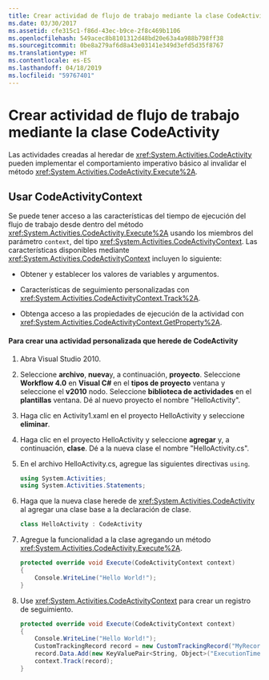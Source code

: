 ```yaml
---
title: Crear actividad de flujo de trabajo mediante la clase CodeActivity
ms.date: 03/30/2017
ms.assetid: cfe315c1-f86d-43ec-b9ce-2f8c469b1106
ms.openlocfilehash: 549acec8b8101312d48bd20e63a4a988b798ff38
ms.sourcegitcommit: 0be8a279af6d8a43e03141e349d3efd5d35f8767
ms.translationtype: HT
ms.contentlocale: es-ES
ms.lasthandoff: 04/18/2019
ms.locfileid: "59767401"
---
```

# <a name="workflow-activity-authoring-using-the-codeactivity-class"></a>Crear actividad de flujo de trabajo mediante la clase CodeActivity
Las actividades creadas al heredar de <xref:System.Activities.CodeActivity> pueden implementar el comportamiento imperativo básico al invalidar el método <xref:System.Activities.CodeActivity.Execute%2A>.

## <a name="using-codeactivitycontext"></a>Usar CodeActivityContext
 Se puede tener acceso a las características del tiempo de ejecución del flujo de trabajo desde dentro del método <xref:System.Activities.CodeActivity.Execute%2A> usando los miembros del parámetro `context`, del tipo <xref:System.Activities.CodeActivityContext>. Las características disponibles mediante <xref:System.Activities.CodeActivityContext> incluyen lo siguiente:

-   Obtener y establecer los valores de variables y argumentos.

-   Características de seguimiento personalizadas con <xref:System.Activities.CodeActivityContext.Track%2A>.

-   Obtenga acceso a las propiedades de ejecución de la actividad con <xref:System.Activities.CodeActivityContext.GetProperty%2A>.

#### <a name="to-create-a-custom-activity-that-inherits-from-codeactivity"></a>Para crear una actividad personalizada que herede de CodeActivity

1. Abra Visual Studio 2010.

2. Seleccione **archivo**, **nueva**y, a continuación, **proyecto**. Seleccione **Workflow 4.0** en **Visual C#** en el **tipos de proyecto** ventana y seleccione el **v2010** nodo. Seleccione **biblioteca de actividades** en el **plantillas** ventana. Dé al nuevo proyecto el nombre "HelloActivity".

3. Haga clic en Activity1.xaml en el proyecto HelloActivity y seleccione **eliminar**.

4. Haga clic en el proyecto HelloActivity y seleccione **agregar** y, a continuación, **clase**. Dé a la nueva clase el nombre "HelloActivity.cs".

5. En el archivo HelloActivity.cs, agregue las siguientes directivas `using`.

    ```csharp
    using System.Activities;
    using System.Activities.Statements;
    ```

6. Haga que la nueva clase herede de <xref:System.Activities.CodeActivity> al agregar una clase base a la declaración de clase.

    ```csharp
    class HelloActivity : CodeActivity
    ```

7. Agregue la funcionalidad a la clase agregando un método <xref:System.Activities.CodeActivity.Execute%2A>.

    ```csharp
    protected override void Execute(CodeActivityContext context)
    {
        Console.WriteLine("Hello World!");
    }
    ```

8. Use <xref:System.Activities.CodeActivityContext> para crear un registro de seguimiento.

    ```csharp
    protected override void Execute(CodeActivityContext context)
    {
        Console.WriteLine("Hello World!");
        CustomTrackingRecord record = new CustomTrackingRecord("MyRecord");
        record.Data.Add(new KeyValuePair<String, Object>("ExecutionTime", DateTime.Now));
        context.Track(record);
    }
    ```
